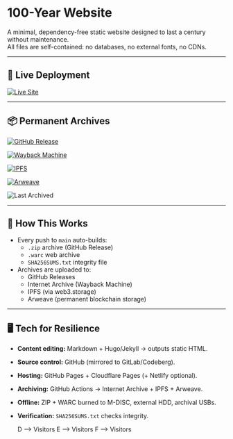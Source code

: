 # 100-Year Website

A minimal, dependency-free static website designed to last a century without maintenance.  
All files are self-contained: no databases, no external fonts, no CDNs.

---

## 🚀 Live Deployment

[![Live Site](https://img.shields.io/badge/Live%20Site-Visit-blue?style=for-the-badge&logo=github)](https://<your-username>.github.io/<repo-name>/)

---

## 📦 Permanent Archives

[![GitHub Release](https://img.shields.io/github/v/release/<your-username>/<repo-name>?label=Latest%20Archive&style=for-the-badge&logo=github)](https://github.com/<your-username>/<repo-name>/releases/latest)

[![Wayback Machine](https://img.shields.io/badge/Wayback%20Machine-Snapshot-red?style=for-the-badge&logo=internetarchive)](https://web.archive.org/web/*/https://<your-username>.github.io/<repo-name>/)

[![IPFS](https://img.shields.io/badge/IPFS-View-green?style=for-the-badge&logo=ipfs)](https://ipfs.io/ipfs/<latest-cid>)

[![Arweave](https://img.shields.io/badge/Arweave-Permanent-orange?style=for-the-badge&logo=arweave)](https://arweave.net/<latest-txid>)

![Last Archived](https://img.shields.io/badge/Last%20Archived-<last-archived>-blue?style=for-the-badge)

---

## 📘 How This Works

- Every push to `main` auto-builds:
  - `.zip` archive (GitHub Release)
  - `.warc` web archive
  - `SHA256SUMS.txt` integrity file
- Archives are uploaded to:
  - GitHub Releases
  - Internet Archive (Wayback Machine)
  - IPFS (via web3.storage)
  - Arweave (permanent blockchain storage)

---

## 🖥️ Tech for Resilience

- **Content editing:** Markdown + Hugo/Jekyll → outputs static HTML.  
- **Source control:** GitHub (mirrored to GitLab/Codeberg).  
- **Hosting:** GitHub Pages + Cloudflare Pages (+ Netlify optional).  
- **Archiving:** GitHub Actions → Internet Archive + IPFS + Arweave.  
- **Offline:** ZIP + WARC burned to M-DISC, external HDD, archival USBs.  
- **Verification:** `SHA256SUMS.txt` checks integrity.  

    D --> Visitors
    E --> Visitors
    F --> Visitors
